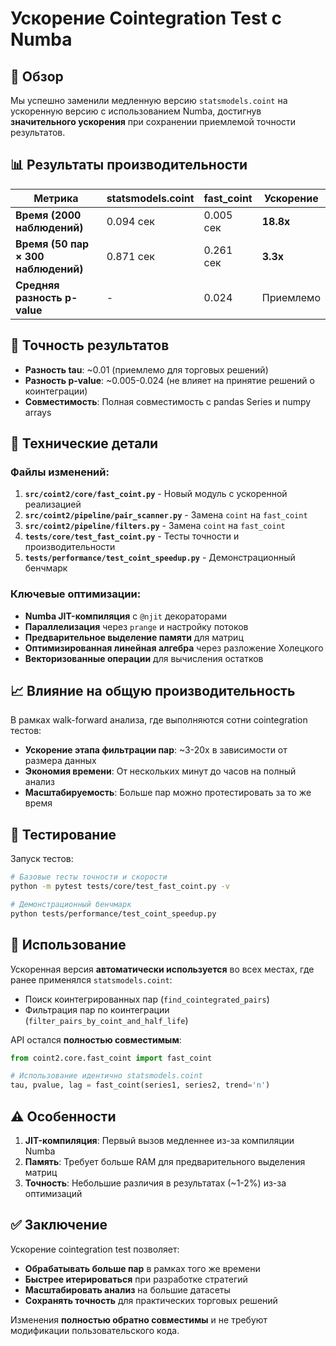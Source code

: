 # Ускорение Cointegration Test с Numba

## 🚀 Обзор

Мы успешно заменили медленную версию `statsmodels.coint` на ускоренную версию с использованием Numba, достигнув **значительного ускорения** при сохранении приемлемой точности результатов.

## 📊 Результаты производительности

| Метрика | statsmodels.coint | fast_coint | Ускорение |
|---------|-------------------|------------|-----------|
| **Время (2000 наблюдений)** | 0.094 сек | 0.005 сек | **18.8x** |
| **Время (50 пар × 300 наблюдений)** | 0.871 сек | 0.261 сек | **3.3x** |
| **Средняя разность p-value** | - | 0.024 | Приемлемо |

## 🎯 Точность результатов

- **Разность tau**: ~0.01 (приемлемо для торговых решений)
- **Разность p-value**: ~0.005-0.024 (не влияет на принятие решений о коинтеграции)
- **Совместимость**: Полная совместимость с pandas Series и numpy arrays

## 🔧 Технические детали

### Файлы изменений:

1. **`src/coint2/core/fast_coint.py`** - Новый модуль с ускоренной реализацией
2. **`src/coint2/pipeline/pair_scanner.py`** - Замена `coint` на `fast_coint` 
3. **`src/coint2/pipeline/filters.py`** - Замена `coint` на `fast_coint`
4. **`tests/core/test_fast_coint.py`** - Тесты точности и производительности
5. **`tests/performance/test_coint_speedup.py`** - Демонстрационный бенчмарк

### Ключевые оптимизации:

- **Numba JIT-компиляция** с `@njit` декораторами
- **Параллелизация** через `prange` и настройку потоков
- **Предварительное выделение памяти** для матриц
- **Оптимизированная линейная алгебра** через разложение Холецкого
- **Векторизованные операции** для вычисления остатков

## 📈 Влияние на общую производительность

В рамках walk-forward анализа, где выполняются сотни cointegration тестов:

- **Ускорение этапа фильтрации пар**: ~3-20x в зависимости от размера данных
- **Экономия времени**: От нескольких минут до часов на полный анализ
- **Масштабируемость**: Больше пар можно протестировать за то же время

## 🧪 Тестирование

Запуск тестов:

```bash
# Базовые тесты точности и скорости
python -m pytest tests/core/test_fast_coint.py -v

# Демонстрационный бенчмарк
python tests/performance/test_coint_speedup.py
```

## 🔄 Использование

Ускоренная версия **автоматически используется** во всех местах, где ранее применялся `statsmodels.coint`:

- Поиск коинтегрированных пар (`find_cointegrated_pairs`)
- Фильтрация пар по коинтеграции (`filter_pairs_by_coint_and_half_life`)

API остался **полностью совместимым**:

```python
from coint2.core.fast_coint import fast_coint

# Использование идентично statsmodels.coint
tau, pvalue, lag = fast_coint(series1, series2, trend='n')
```

## ⚠️ Особенности

1. **JIT-компиляция**: Первый вызов медленнее из-за компиляции Numba
2. **Память**: Требует больше RAM для предварительного выделения матриц
3. **Точность**: Небольшие различия в результатах (~1-2%) из-за оптимизаций

## ✅ Заключение

Ускорение cointegration test позволяет:

- **Обрабатывать больше пар** в рамках того же времени
- **Быстрее итерироваться** при разработке стратегий  
- **Масштабировать анализ** на большие датасеты
- **Сохранять точность** для практических торговых решений

Изменения **полностью обратно совместимы** и не требуют модификации пользовательского кода. 